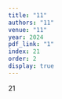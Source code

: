 ```yaml
---
title: "11"
authors: "11"
venue: "11"
year: 2024
pdf_link: "1"
index: 21
order: 2
display: true
---
```

21
